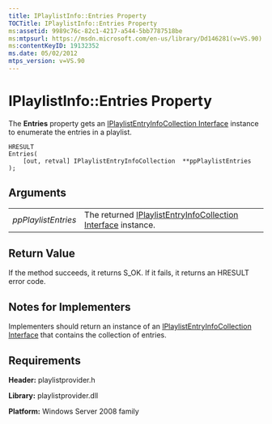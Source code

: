 ```yaml
---
title: IPlaylistInfo::Entries Property
TOCTitle: IPlaylistInfo::Entries Property
ms:assetid: 9989c76c-82c1-4217-a544-5bb7787518be
ms:mtpsurl: https://msdn.microsoft.com/en-us/library/Dd146281(v=VS.90)
ms:contentKeyID: 19132352
ms.date: 05/02/2012
mtps_version: v=VS.90
---
```


# IPlaylistInfo::Entries Property

The **Entries** property gets an [IPlaylistEntryInfoCollection Interface](iplaylistentryinfocollection-interface.md) instance to enumerate the entries in a playlist.

    HRESULT 
    Entries(
        [out, retval] IPlaylistEntryInfoCollection  **ppPlaylistEntries
    );

## Arguments

|||
|--- |--- |
|*ppPlaylistEntries*|The returned [IPlaylistEntryInfoCollection Interface](https://msdn.microsoft.com/en-us/library/dd146264(v=vs.90)) instance.|


## Return Value

If the method succeeds, it returns S\_OK. If it fails, it returns an HRESULT error code.

## Notes for Implementers

Implementers should return an instance of an [IPlaylistEntryInfoCollection Interface](iplaylistentryinfocollection-interface.md) that contains the collection of entries.

## Requirements

**Header:** playlistprovider.h

**Library:** playlistprovider.dll

**Platform:** Windows Server 2008 family

